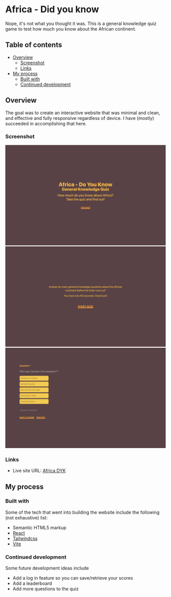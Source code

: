 # Africa - Did you know

Nope, it's not what you thought it was. This is a general knowledge quiz game to test how much you know about the African continent. 

## Table of contents

- [Overview](#overview)
  - [Screenshot](#screenshot)
  - [Links](#links)
- [My process](#my-process)
  - [Built with](#built-with)
  - [Continued development](#continued-development)


## Overview

The goal was to create an interactive website that was minimal and clean, and effective and fully responsive regardless of device. I have (mostly) succeeded in accomplishing that here.

### Screenshot

![Home](./screenshots/home.png)
![About](./screenshots/about.png)
![Quiz](./screenshots/quiz.png)

### Links

- Live site URL: [Africa DYK](https://chukwudibarrah.github.io/africadyk/)

## My process

### Built with

Some of the tech that went into building the website include the following (not exhaustive) list:

- Semantic HTML5 markup
- [React](https://reactjs.org/)
- [Tailwindcss](https://tailwindcss.com/)
- [Vite](https://vitejs.dev/)

### Continued development

Some future development ideas include
- Add a log in feature so you can save/retrieve your scores
- Add a leaderboard
- Add more questions to the quiz